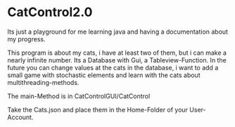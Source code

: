 # CatControl2.0

Its just a playground for me learning java and having a documentation about my progress.

This program is about my cats, i have at least two of them, but i can make a nearly infinite number. 
Its a Database with Gui, a Tableview-Function. 
In the future you can change values at the cats in the database, 
i want to add a small game with stochastic elements and learn with the cats about multithreading-methods.

The main-Method is in CatControlGUI/CatControl


Take the Cats.json and place them in the Home-Folder of your User-Account.

